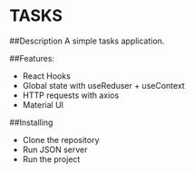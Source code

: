 # TASKS

##Description
A simple tasks application.

##Features: 
- React Hooks
- Global state with useReduser + useContext
- HTTP requests with axios
- Material UI

##Installing
- Clone the repository
- Run JSON server
- Run the project

